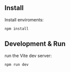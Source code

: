 ## Install
Install enviroments:

```sh
npm install
```

## Development & Run

run the Vite dev server:

```sh
npm run dev
```
